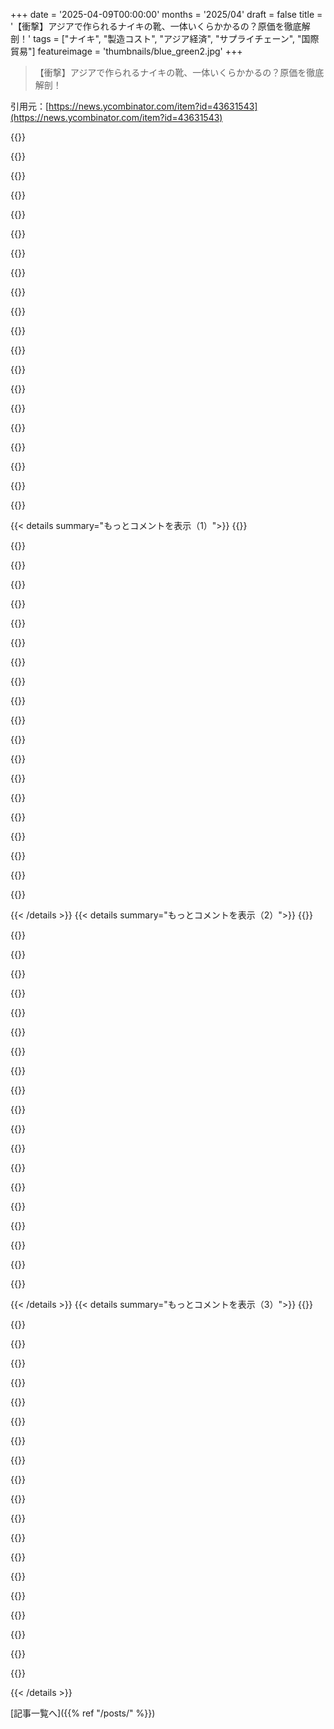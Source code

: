 +++
date = '2025-04-09T00:00:00'
months = '2025/04'
draft = false
title = '【衝撃】アジアで作られるナイキの靴、一体いくらかかるの？原価を徹底解剖！'
tags = ["ナイキ", "製造コスト", "アジア経済", "サプライチェーン", "国際貿易"]
featureimage = 'thumbnails/blue_green2.jpg'
+++

> 【衝撃】アジアで作られるナイキの靴、一体いくらかかるの？原価を徹底解剖！

引用元：[https://news.ycombinator.com/item?id=43631543](https://news.ycombinator.com/item?id=43631543)

{{<matomeQuote body="https://threadreaderapp.com/thread/1909741170953273353.html" userName="neonate" createdAt="2025-04-10T00:52:57" color="">}}

{{<matomeQuote body="アメリカ人は“Asia”を靴作りだけの場所って考えるの、そろそろやめた方がいいんじゃない？俺がエンジニアやってた頃は、中国のことアメリカの技術をコピーすることしかできないってバカにしてたけどさ。今じゃ、中国は原子力とかAI、EV、バッテリーとかの主要技術分野でアメリカと競争できるか、それ以上に進んでるんだぜ。<br>中国が一人当たりの豊かさでアメリカと並んで、しかも人口が４倍になったらどうなるか考えとかないと。その時“Designed by Apple in California, Made in China”ってまだ意味ある？アメリカの強みって何になるんだろ？<br>俺が思うに、アメリカはイギリスみたいになるんじゃないかな。金融とかサービスでいくら稼いでも、IPも製品も全部よそで作ってたら意味ないじゃん。" userName="rayiner" createdAt="2025-04-09T14:52:19" color="#45d325">}}

{{<matomeQuote body="＞US will find itself in the same position the UK is in now”イギリスと同じ立場になるって話だけど…<br>言いたいことはわかるんだけど、製品の話だけじゃないんだよね。みんな片方の面しか見ようとしないんだよ。イギリスが苦労してること（交通、医療、エネルギー）って、ほとんどが「国の力」の問題なんだよね。国が関わらざるを得ないところで、もっと決断力のあるリーダーシップがあれば、全然違うはず。<br>イギリスは漁業みたいな、もう消えかけた小さい産業にこだわって自爆したんだよ。漁業はWarhammerより儲からないんだぜ。そんなのどうでもいいんだよ。車の製造とか、航空機とか、衛星とか、発電機とか、イギリスのすごい製造業は無視されてるじゃん。Brexitのせいで輸出の手続きが面倒になったりもするし。<br>現実を良くするためには、現実から始めないといけないんだよ。昔のプロパガンダニュースじゃなくてね。" userName="pjc50" createdAt="2025-04-09T16:29:02" color="#38d3d3">}}

{{<matomeQuote body="＞Fishing is less profitable for the whole UK than Warhammer”漁業はWarhammerより儲からないってマジかよ。<br>調べてみたら、Games Workshopの収入が５億ドル以上だって(マジかよ！)。イギリスの漁業全体の収入は10億ドルくらい。しかもWarhammerの利益率はめっちゃ高いんだって(色も塗ってくれないプラスチックの人形なのに)。<br>面白い情報ありがとう。" userName="myrmidon" createdAt="2025-04-09T17:16:20" color="#ff33a1">}}

{{<matomeQuote body="漁業とか農業って補助金が出てるってことも考えないといけないよね。生産能力を維持することが国の利益になるから、利益は二の次なんだよ。イギリスもEUも農業にはめっちゃ補助金出してるのはそういう理由。<br>輸入した方が安いけど、環境基準とかもあるし、国内で生産し続けないといけないんだよ。今の国際情勢だと特にね。<br>飢えて降参するのは嫌だけど、儲かる産業を伸ばして、税金をちゃんと取って、戦略的な産業を支えることも大事だよ。それができてるかっていうと、全然ダメだと思うけど。" userName="eyko" createdAt="2025-04-09T18:09:50" color="#45d325">}}

{{<matomeQuote body="マジそれ。お金のことばっかり考えてると、力のこと忘れちゃうんだよね。国のリーダーシップのレベルで考えると、Warhammer産業があるより、漁業の方が戦略的に大事だよ。<br>アメリカが犯した間違いも同じようなことだよね。中国で製造するのはめっちゃ儲かるから。多くの企業は労働をコストとしか見てなくて、お金が目標で、お金に力があるって考えてるから、海外に労働を「委託」するのも当然の流れだったんだよ。<br>でも、労働には力が宿ってるんだよね。お金は何も作らないし、発明しないし、運ばないし、食べさせてくれないんだよ。お金は誰かがそれを受け取って、必要な労働をしてくれる時にだけ価値があるんだよ。" userName="aylmao" createdAt="2025-04-09T23:16:20" color="#ff33a1">}}

{{<matomeQuote body="ちょっと言い過ぎじゃない？アメリカは労働全般を安く見てたんじゃなくて、製造業だけだよ。ソフトウェアエンジニアは世界中から雇ってたし、もっと価値の高いエンジニアリングとか製品開発の仕事もそうだったじゃん。<br>アメリカが犯した間違いは、労働者を価値の高い仕事に押し上げたけど、みんながついていけなかったってことだよ。アメリカ人が置いてけぼりになったんだよ。<br>中国も同じように価値の高い仕事に移行しようとしてるよ。人口構成のせいでそうせざるを得ないし、めっちゃ投資してるんだって(10年前にグリーンエネルギーに投資したみたいにね)。だから、アメリカと同じ間違いはしないと思うよ。" userName="seanmcdirmid" createdAt="2025-04-09T23:20:07" color="#785bff">}}

{{<matomeQuote body="ソフトウェアエンジニアを雇う時、労働組合も一緒に雇ったのかな？<br>そうじゃないよね。結局は労働力と、エリートを脅かす可能性のある階級を排除したいってことなんだよ。" userName="kilolima" createdAt="2025-04-10T04:38:58" color="">}}

{{<matomeQuote body="SEもいつか自分たちが平均的な労働者と同じようにヤバイ状況だって気づいて、労働組合を作るようになると思うよ。今の時代でも、給料の良い会社で働けるSEなんてごく一部だし。スペシャリストとか口のうまい人は今のモデルで儲けられるかもしれないけど、ほとんどの人はそうじゃないからね。" userName="consp" createdAt="2025-04-10T06:54:26" color="">}}

{{<matomeQuote body="SEが労働組合作ったら、ソフトウェアの仕事はもっと安い国に行くことになるんじゃない？まさかアメリカが労働に関税かけて、それを防ぐって言うんじゃないよね？" userName="briandear" createdAt="2025-04-10T08:31:00" color="">}}

{{<matomeQuote body="Games Workshopが5億以上の収入ってマジかよ(笑)！Warhammerがそんな巨大な産業だなんて知らなかったわー。四半期に600セット近く売ってんじゃね？" userName="AndrewStephens" createdAt="2025-04-09T19:50:04" color="">}}

{{<matomeQuote body="これマジ？ジョークで俺が理解できてないだけ？それともゼロがいくつか足りないのかどっち？" userName="gmueckl" createdAt="2025-04-09T20:17:28" color="">}}

{{<matomeQuote body="Warhammerのセットって高いじゃん？っていうジョークだよ。" userName="smadge" createdAt="2025-04-09T20:23:43" color="#ff5c5c">}}

{{<matomeQuote body="みんな3Dプリンター買わないのがマジで謎。俺はいつもプリントしてるよ。この手のゲームには興味ないけど、もしハマったらそんなプラスチックの塊に大金払わねーわ。3ドルで家でプリントできるのに。" userName="wkat4242" createdAt="2025-04-10T03:29:11" color="">}}

{{<matomeQuote body="Legoと似たような価格設定だよね。" userName="Symbiote" createdAt="2025-04-09T20:24:44" color="">}}

{{<matomeQuote body="Legoが特別高いとは思わないけどな。それにLegoは製造が遥かに難しいし、正確な機能要件とか、めっちゃ高品質じゃん。" userName="stevage" createdAt="2025-04-09T21:35:56" color="#ff33a1">}}

{{<matomeQuote body="直接比較するのはちょっと問題があるかもねー。JKRはPotterの著作権で漁業よりも多くの収入をイギリスにもたらしているかもしれないし。<br>でも、その収入のほとんどはJKRに行くけど、漁業収入のほとんどは“労働者階級”の人たちのポケットに入る可能性がある。" userName="bombcar" createdAt="2025-04-09T17:21:05" color="">}}

{{<matomeQuote body="＞でも、その収入のほとんどはJKRに行くけど、漁業収入のほとんどは“労働者階級”の人たちのポケットに入る可能性がある。<br>JKRも税金払ってるし、それは政府に戻るじゃん。" userName="3abiton" createdAt="2025-04-09T17:31:21" color="">}}

{{<matomeQuote body="でも、労働者階級の人たちのポケットに直接入るお金は、長期的にはイギリスにとって良いことだと思うな。何度も何度も課税されるし。速度ってのは、経済学をちゃんと勉強してないと理解しにくい重要な概念だよね。企業利益の最大化が全体の繁栄トレンドと相関しない理由" userName="bunderbunder" createdAt="2025-04-09T17:41:55" color="#785bff">}}

{{<matomeQuote body="JKR以外にもHarry Potterからお金を稼いでる人はたくさんいるよ。映画館とか本屋とか、映画を作ったり、スタジオツアーを運営したりとか。" userName="tim333" createdAt="2025-04-09T18:10:59" color="#38d3d3">}}

{{< details summary="もっとコメントを表示（1）">}}
{{<matomeQuote body="だよねー" userName="bunderbunder" createdAt="2025-04-09T21:45:32" color="">}}

{{<matomeQuote body="いやー、それ違うと思うなー。<br>金持ちが金持ちになったからって、ローマ時代みたいにため込まないって。<br>株とか銀行に行くでしょ。株なら経済成長に使われるし、銀行ならローンとかで家買ったりビジネス始めたりする人に貸し出されるじゃん？<br>ただ眠ってるだけってのは古い考え方だよ。<br>それに、JK Rowlingは慈善活動にめっちゃ寄付してるし。" userName="ViktorRay" createdAt="2025-04-09T22:10:16" color="#ff33a1">}}

{{<matomeQuote body="自由貿易主義者も、イギリスの衰退はBrexitとか漁業問題よりずっと前から始まってたって認めないとね。一人当たりGDPで見ると、イギリスは1970年代にヨーロッパの他の国に負け始めて、2008年の金融危機から立ち直ってないし。帝国がなかったら、金融とか法律サービスの「競争力」なんてクソの役にも立たないよ。<br>アメリカも、Chinaの経済規模が2倍になったら、今の高い一人当たり資産を維持できないと思うな。昔、イギリスがアメリカに追い抜かれた時と同じで。<br>これからは、どうやって新しい現実に適応していくかが問題だよね。ドイツみたいになりたいわ。" userName="rayiner" createdAt="2025-04-09T18:33:51" color="#ff5c5c">}}

{{<matomeQuote body="結局、トランプはアメリカの覇権が終わるってことへの反応であって、原因じゃないんじゃない？" userName="sdwr" createdAt="2025-04-09T19:38:10" color="">}}

{{<matomeQuote body="トランプはアメリカの覇権とは関係ないって。アメリカ人の多くが抱える内政問題の象徴だよ。" userName="watwut" createdAt="2025-04-09T21:02:05" color="">}}

{{<matomeQuote body="漁業には2つの側面があるよね。純粋な経済的視点で見ると、漁業は重要じゃない。でも、食料確保は第二次世界大戦中のイギリスにとって国家安全保障問題だったんだよね。国が経済成長じゃなくて、他国を害そうとする世界では、すべての産業を収益だけで判断できないってこと。<br>＞「人はウォーハンマーだけでは生きられない」<br>敵対的な状況で必要な産業を維持するために、過剰なコストを払うことと、雇用を生まなくなった産業への喪失感やノスタルジーを区別する必要があるよね。" userName="ajb" createdAt="2025-04-09T17:54:02" color="#785bff">}}

{{<matomeQuote body="精密射出成形工場なら、比較的早く軍事用プラスチック部品の製造を始められると思う。<br>Brexit後、Games Workshopが次の工場をEUに建設するインセンティブが増えたよね。<br>(Games Workshopは一例だけど、イギリスのすべての製造会社に当てはまること。)" userName="Symbiote" createdAt="2025-04-09T18:10:54" color="#38d3d3">}}

{{<matomeQuote body="Brexitはマジで狂ってるし、ノスタルジーとかに動かされてるよね。<br>でも、アメリカと自由貿易協定を結んだら、EU企業がBrexitを理由にイギリスに移転するメリットが出てくるのかな？<br>そもそも、イギリス連邦の国全部とFTAを結べばいいのに、なんでやらないんだろ？" userName="matt-p" createdAt="2025-04-09T18:25:31" color="">}}

{{<matomeQuote body="Chinaの今の人口構成に基づいて考えるのは危ないよ。Chinaの急成長は、労働人口が歴史的に多かったからで、一人っ子政策のせいで高齢化が進んでるんだよね。アメリカの人口構成も良くはないけど、先進国の中ではマシな方だよ。<br>人口の9割が60歳未満だった2010年代のChinaと、69%しか60歳未満じゃない2050年代のChinaがどう違うか、これからわかるんじゃないかな。" userName="lolinder" createdAt="2025-04-09T18:02:47" color="#ff33a1">}}

{{<matomeQuote body="それな。<br>信じられない人は、深センとか上海に行ってみて。私も行ってきたけど。アメリカにも何度も行ったけど、ChinaのTier1都市は、開発とか生活の質がマジで別格だよ。(Tier1都市だけじゃなくて、北の方の小さい地域も行ったけどね。)<br>それに、めっちゃ綺麗で安全だし、インフラがすごすぎる。" userName="lossolo" createdAt="2025-04-09T16:45:20" color="#45d325">}}

{{<matomeQuote body="それが今の俺の夢なんだよね。電車で国中を旅して、現地のリアルな生活を見てみたいんだ。言葉の勉強はマジで大変そうだけど。" userName="tayo42" createdAt="2025-04-09T17:17:39" color="">}}

{{<matomeQuote body="＞アメリカ人はさー、“Asia”って言ったら靴作ってるイメージいい加減捨てろってマジ思う。<br>ほとんどのアメリカ人は何十年も前にその考え捨ててるから。頼むからアップデートしてくれよ。" userName="stronglikedan" createdAt="2025-04-09T18:47:06" color="">}}

{{<matomeQuote body="中国の人口は減ってるし、一人当たりの収入で欧米に追いつくのはまだ遠い道のりだよ。中国はチャンスを逃したんじゃないかな。あと、イギリスは100年間金融を支配してたわけじゃないし、サービス業で支配的だったこともないから、比較対象として適切じゃない気がする。" userName="bpt3" createdAt="2025-04-09T15:10:00" color="">}}

{{<matomeQuote body="＞中国が一人当たりの収入でアメリカと肩を並べる未来を想定する必要がある。<br>言い方いいね！<br>中国が経済、技術、軍事、文化の面でトップになる時代を覚悟しとけ。<br>嫉妬とか恐怖とか感じるだろうけど、アメリカ人が何十年もトップだったんだから、一番じゃなくなるのも悪くないんじゃない？<br>あと、世界の見方も変わると思うよ。自由と民主主義だけが正しい道じゃないってね。中国は共産主義国で中央集権だけど、紛争とか戦争は望んでないはず。<br>ChinaもThe USも完璧じゃない。The USはこれを受け入れて、トップの座を譲る覚悟をすべき。" userName="ninetyninenine" createdAt="2025-04-09T18:10:41" color="#ff33a1">}}

{{<matomeQuote body="＞文化的なスーパーパワー<br>中国文化って、海外（特にThe West）ではあんまり人気ない気がするんだよね。魅力的に見せるのが下手なのか、興味がないのか知らないけど。映画とかゲームでは中国向けのものもあるけど、JapaneseとかKorean cultureに比べて、中国文化に対する自然な関心が薄い気がする。" userName="zppln" createdAt="2025-04-09T21:51:43" color="#45d325">}}

{{<matomeQuote body="中国が強大になる未来なんてありえないよ。出生率1だもん。はい、ゲームオーバー。" userName="bboygravity" createdAt="2025-04-09T18:30:00" color="">}}

{{<matomeQuote body="中国ならこの問題を解決できるかもね。" userName="missedthecue" createdAt="2025-04-09T19:30:25" color="">}}

{{<matomeQuote body="The USAも人口置換水準を下回ってるけどね。" userName="Izikiel43" createdAt="2025-04-09T18:40:17" color="">}}

{{<matomeQuote body="中国はアメリカと対等、いやそれ以上にすごくなるかもねー。慣れといた方がいいかも。中国の平均IQは104で、人口は14億人もいるんだぜ。アメリカはIQ97。統計的に見ると、IQ140以上の人がアメリカには約70万人、中国には1148万人もいるんだってさ。この人的資本が勝負を決めるんじゃない？" userName="hemabe" createdAt="2025-04-09T20:56:58" color="">}}

{{<matomeQuote body="＞もし輸送費、保険、関税を5ドルから28ドルに上げたら、卸売業者はFootlockerに75ドルで卸すことになる。FootlockerがNikeの靴を75ドルで仕入れたら、150ドルで売るってことか。みんな損しないように、一定の割合で利益を確保したいんだね。でも、Footlockerが1足あたり50ドルの利益でOKなら、コストが上がった時に75ドルの利益を上乗せする必要なくない？店舗の賃料とか人件費は固定費でしょ。" userName="hx8" createdAt="2025-04-09T16:16:40" color="">}}


{{< /details >}}
{{< details summary="もっとコメントを表示（2）">}}
{{<matomeQuote body="理論的にはその通りだけど、いくつか重要な点を見落としてるよ。<br>コストの一部は商品の価格に比例して変動するんだ。<br>在庫コストが2倍になれば、金利の高い借金をしないといけなくなるかも。保険料も少なくとも2倍になるだろうし。<br>カード手数料とか返品リスクも価格に比例して増えるよね。<br>価格が上がると売上が減る。<br>もしスニーカーが100ドルから200ドルになったら、売れなくなるし盗まれる可能性も高くなる。だから、卸売価格が50ドルから100ドルに変わったら、固定の50ドルの利益じゃ足りなくなるんだ。100ドルでも少ないかも。特に'高級品'の場合は、販売量が心配だね。" userName="matt-p" createdAt="2025-04-09T16:42:15" color="#38d3d3">}}

{{<matomeQuote body="場合によるんじゃない？夏の間に小売店でバイトしてたんだけど、商品の値段設定は色々だったよ。目覚まし時計は100%の利益が乗ってたけど、GarminのGPSは15%くらいだったかな。<br>高くて特殊な靴は、安くて一般的な靴よりも利益が少ないと思う。もし安くて一般的な靴が50%高くなったら、安い靴がなくなって利益が出せなくなっちゃうかもね…" userName="hmottestad" createdAt="2025-04-09T17:16:46" color="">}}

{{<matomeQuote body="Garminと目覚まし時計の例で言うと、コストよりもブランド力とか交渉力が重要だと思うな。<br>小売業者も卸売業者も、消費者がいくらまでなら払うかをある程度把握してる。小売業者の取り分は、結局は交渉次第。<br>小売業者はどこからでも安い目覚まし時計を仕入れられるから、メーカーや卸売業者は価格交渉力がない。だから小売業者は高い利益を要求できる。<br>でも、GarminはGarminからしか仕入れられない。Garminがブランドをうまく宣伝して、小売店が「仕入れざるを得ない」と感じたら、低い利益でも我慢するしかないんだ。" userName="appreciatorBus" createdAt="2025-04-10T01:17:11" color="#45d325">}}

{{<matomeQuote body="それはコストとは関係なくて、市場がどこまで受け入れるか（コストを回収しつつ）ってことだよね。<br>300ドルの商品ならみんな安い店を探すけど、10ドルの商品なら、よっぽど高くない限り目の前にあるものを買うでしょ。" userName="matt-p" createdAt="2025-04-09T17:20:46" color="#ff5c5c">}}

{{<matomeQuote body="それに、リスクも高くなるよね。<br>靴が売れなかったら、損失が大きくなる可能性がある。<br>だから、損失を埋め合わせるために、より多くの利益を得る可能性があるようにする必要があるんだ。<br>Searsが冷蔵庫を売って200ドルの利益を出す必要があるのに、Tシャツを売って2ドルの利益しか出さないのはなぜかって聞くようなものだよ。<br>そういうもんなんだよ…" userName="onlyrealcuzzo" createdAt="2025-04-10T12:56:14" color="">}}

{{<matomeQuote body="だからDerekが言うように、すべては割合で考えるべきで、固定の金額じゃないんだよね。" userName="pc86" createdAt="2025-04-10T15:26:33" color="">}}

{{<matomeQuote body="＞在庫コストが2倍になれば、金利の高い借金をしないといけなくなるかも。<br>FootlockerがNikeに前払いでお金を借りて在庫を仕入れるなんてありえないでしょ。Nikeだって、倉庫に靴が眠ってたら売れないことくらいわかってるから、小売店に靴を出荷して、売れた分だけお金をもらうようにしてるんじゃないかな。" userName="runeks" createdAt="2025-04-10T12:55:55" color="#45d325">}}

{{<matomeQuote body="それはあくまで例えだよ。<br>言いたいのは、追加の現金が靴に固定されて、他のことに使えなくなるってこと。誰がその負担を負うかは状況によって変わるけど（NikeからFootlocker、そして消費者へ）、負担は必ず発生する。<br>（ユニットセールスの減少の影響を考慮に入れる前にね。ユニットセールスに比例しない、またはスケーリングするまでに長いラグがある、またはスケーリングに大幅なステップ関数があるさまざまな種類のオーバーヘッドがあります。）<br>ところで、現金はどこに行ったの？ああ、そうだ、米連邦政府の手に渡ったんだ。それに対する言葉があります。税金です。" userName="jmull" createdAt="2025-04-10T14:11:20" color="#ff5733">}}

{{<matomeQuote body="盗難率も商品の値段が高くて手が届きにくい人向けだと上がるんじゃないかな。あと倉庫とか売り場で在庫が傷ついたり、なくなったり、売れ残ったりすると、そのコストも商品の値段に比例して上がるよね。" userName="bgirard" createdAt="2025-04-09T17:06:11" color="">}}

{{<matomeQuote body="手が届きにくい人向け？それについては触れたと思うけど、まあそうだね。在庫コストとしてまとめられることが多いかな（盗難は別だけど、そうする人もいる）。小売業って面白いことがたくさんあるんだよ。例えば、盗難の半分くらいは従業員によるものだったりするんだ。" userName="matt-p" createdAt="2025-04-09T17:17:43" color="#785bff">}}

{{<matomeQuote body="良い質問だね。需要の変化を見落としてるんだよ。例えば、Foot Lockerが利益を50ドルで固定して、靴を100ドルじゃなくて125ドルで売るとするじゃん。そうすると、新しいスニーカーを買うのをやめる人が増えるから、需要が減ってFoot Lockerの利益も減るんだ。でも、店舗のスペースとか広告とか人件費は変わらない。<br>だから、利益を維持するために値段をもっと上げざるを得なくて、需要がさらに減るけど、どこかで落ち着く。利益が最大になる場所は、だいたい以前と同じ100％のマークアップになるんだよね。" userName="crazygringo" createdAt="2025-04-09T17:02:37" color="#38d3d3">}}

{{<matomeQuote body="個人として、同じクオリティの生活を送るには、より高いリターンを期待するよね。だから、より良いリターンを提供する企業に投資することを選ぶ。そのために企業は価格を上げざるを得なくなり、それがさらなる価格上昇のスパイラルにつながるんだ。" userName="rvnx" createdAt="2025-04-09T17:18:49" color="#ff5733">}}

{{<matomeQuote body="それが根本的な原因じゃないよ。企業は好きなだけ価格を上げられるわけじゃないんだ。利益が最大になる価格を超えると、需要の減少が売上高を上回るし、競合他社の価格を超えると、需要は同じように減る。投資家は最大限のリターンを求めるけど、それには限界がある。上限は需要と競合他社の価格によって決まるんだ。" userName="crazygringo" createdAt="2025-04-09T17:51:59" color="#ff5c5c">}}

{{<matomeQuote body="市場が認識する付加価値は、資本投資とリターンなんだ。彼らは靴単位ではなく、ドル単位で動いてる。利益率が下がると、資本はもっと利益の出るものに流れて、類似の生産的な投資の利益率が比較的フラットになるまで価格が上がるんだ。" userName="ty6853" createdAt="2025-04-09T16:20:13" color="">}}

{{<matomeQuote body="それってどういうこと？市場は投資したドルに対してどれだけのドルが返ってくるかを気にするんだよ。サプライチェーンの途中で価格が上がって最終的な顧客価格も上がったとしても、投資家には直接影響しない。影響があるとすれば、人々が靴を買わなくなることだけど、それは違うプロセスだよね。的外れだったら教えて。" userName="pfannkuchen" createdAt="2025-04-09T16:29:56" color="">}}

{{<matomeQuote body="極端な例を出すと、以前2ドルで売ってた車があって、COGS（売上原価）が1ドルだったとするじゃん。明日COGSが100万ドルになったとする。100万ドル+1ドルで売れる？売れないよね。信用供与とか投資がリターンで支えられなくなるから。もし他に選択肢がないなら、車の製造をやめて別の事業に投資して、組立ラインを売るだろうね。十分に多くの自動車会社が倒産するまで、サプライカーブが他の事業のパフォーマンスに見合う利益率に達するまで。" userName="ty6853" createdAt="2025-04-09T16:44:05" color="#ff5733">}}

{{<matomeQuote body="なるほど、分かった気がする。ビジネスが次の生産ロットを作るためのお金は、通常、前のロットの売上からではなく、ローンとか投資家からの資金調達から来るってこと？それが普通なの？もしそうなら不安定な力になりそうで怖いな。" userName="pfannkuchen" createdAt="2025-04-09T21:57:49" color="#45d325">}}

{{<matomeQuote body="ビジネスによって違うけど、後でお金を稼ぐためにお金を払わなきゃいけないなら、リターンが小さすぎると別のもっと良いリターンが得られるものにお金を再配分する方が良いって考えるのは当然だよね。一方で、配達する前にお金をもらえる方法を見つけられたビジネスは、もっと薄い利益でやっていける。" userName="dgoldstein0" createdAt="2025-04-10T08:09:13" color="#45d325">}}

{{<matomeQuote body="大手企業ほど影響を受けやすいんだよね。資金繰りがベンダーとクライアントからの信用取引でかなり左右されるから。顧客は支払いまで30日とか90日待ってくれるけど、人件費みたいなコストはもっと短い期間で払わないといけないし。" userName="throwup238" createdAt="2025-04-09T23:55:03" color="">}}

{{<matomeQuote body="でも、COGSを200万ドルで売る必要はないかもね。150万ドルでも十分やっていけるかもしれないし。" userName="hx8" createdAt="2025-04-09T16:58:29" color="">}}


{{< /details >}}
{{< details summary="もっとコメントを表示（3）">}}
{{<matomeQuote body="もし10万ドルを靴の販売に投資して年間5000ドルの利益が出るなら、その利益は基本コストと同じ割合で増えないと、みんなナスを売る方に投資しちゃうよね。別の視点としては、Footlockerは25ドルのNikeの靴を300ドルで売りたいだろうけど、そうすると他の業者が参入してきて、利益率は低いけどシェアを奪われることになる。<br>でも、もしみんなのコストが上がったら、価格を比例して上げるのは当然だよね。市場シェアを失うわけじゃないから（消費者の価格感度によっては市場全体の規模が縮小する可能性はあるけど）。<br>＞Covid/Ukraineの影響で価格が上がった時、小売業者とか仲介業者が消費者のために利益を削るんじゃなくて、むしろ儲けてたよね。" userName="myrmidon" createdAt="2025-04-09T16:51:01" color="#ff5733">}}

{{<matomeQuote body="価格を上げすぎると、みんな代替品を探したり、我慢したりするようになるよ。関税の影響で価格が上がるだけじゃなくて、品揃えが減ったり、店が潰れたり、レイオフが起きたりするだろうね。" userName="throwaway173738" createdAt="2025-04-10T03:20:25" color="">}}

{{<matomeQuote body="投資家の利益って、投資した額と回収した額で決まるんじゃないの？会社のコストに対する利益って、投資家にとっては枝葉末節なことだと思うけど。" userName="pfannkuchen" createdAt="2025-04-10T01:54:27" color="">}}

{{<matomeQuote body="75ドルで150ドル作って75ドル儲けるのと、10075ドルで10150ドル作って同じ75ドル儲けるのが全然違うってわかるよね？" userName="hamburglar" createdAt="2025-04-09T16:39:19" color="#ff5733">}}

{{<matomeQuote body="もちろん、違いはわかるよ。75ドル使って150ドルの売上と75ドルの利益を出す方が、50ドル使って100ドルの売上と50ドルの利益を出すよりも、物理的なインフラの制約で1日にできる取引数が限られている場合は、はるかに良い状況だと思うよ。<br>店が靴の値段を高くしたり、より多くの資本投資や損失のリスクをカバーするために、靴1足あたり50ドル以上の利益を上げるのは理解できるけど、どうして店が靴1足あたり50％も利益を上げられるのか理解できないんだよね。" userName="hx8" createdAt="2025-04-09T16:47:46" color="">}}

{{<matomeQuote body="投資の観点から見ると、50ドル→100ドルは75ドル→150ドルと全く同じだよ。実際に発生した取引数の違いなんて、どうでもいいこと。言いたいことはわかるけど、取引額が小さくなって大量に売るようにならない限り（例えば、5セントの部品を10セントで売るけど、1000個単位で売るような場合）重要じゃないと思うな。" userName="hamburglar" createdAt="2025-04-09T16:59:32" color="">}}

{{<matomeQuote body="＜putting in＞って言葉がいろんな意味を含んでるよね。靴は売れるまで1年も待たないでしょ。すぐに売れるよ。" userName="lupire" createdAt="2025-04-09T16:46:46" color="">}}

{{<matomeQuote body="資本は資本だよ。短い期間しか必要なくても、タダじゃないんだから。" userName="hamburglar" createdAt="2025-04-10T11:21:20" color="">}}

{{<matomeQuote body="市場が気にするのは、投資したドルに対してどれだけのリターンがあるかだよね。靴は売れるまで棚にあるわけじゃん。もし靴を店に置くコストが1.5倍になったら、同じ時間で1.5倍稼がないといけないってこと。<br>極端な話、10億ドルは2週間後に50ドルの利益を生む靴よりも、貯金口座に入れてる方が稼げるんじゃない？" userName="jon_richards" createdAt="2025-04-09T16:37:30" color="">}}

{{<matomeQuote body="卸値75ドルの靴を売るってことは、50ドルの靴を売るよりコストがかかるってこと。在庫を買うためのお金、在庫を保管するコスト（保険とか）、盗難のリスク、売れ残りのリスクとかね。こういうコストは卸値に比例するけど、完全にそうとは限らない。だから、安い資本がある世界では、75ドルの商品で50ドルの粗利を得るよりも、50ドルの商品で50ドルの粗利を得る方が得なんだよね。" userName="addaon" createdAt="2025-04-09T16:40:39" color="#785bff">}}

{{<matomeQuote body="在庫コストは保管料だけじゃないんだよね。 кредите кредитで買うからお金がかかるんだ。値段が高ければ高いほど、借りるお金も増える。売れるまでに時間がかかればかかるほど、利息を払わないといけない。<br>（ кредитで買わなくても、そのお金を他に使える機会費用がある。）" userName="skybrian" createdAt="2025-04-09T17:49:27" color="#ff5c5c">}}

{{<matomeQuote body="損益は金額じゃなくて％で測るんだよね。だって、ドル（とか他の通貨）には固定された価値がないから。" userName="pfortuny" createdAt="2025-04-09T16:24:05" color="">}}

{{<matomeQuote body="十分な説明じゃないと思うな。もし俺が流通業者とか小売店の投資家/オーナーなら、ビジネスはそう簡単にはスケールしないし、売上原価、運営費、顧客獲得コストに対するリターンを気にすると思う。売上原価には、仕入れコストと、保険とか盗難とかのコストも含まれる。顧客獲得コストは仕入れコストほど比例しないと思うけど、運営費（店舗の賃料とか）はほとんど関係ない。" userName="amluto" createdAt="2025-04-09T16:46:07" color="#38d3d3">}}

{{<matomeQuote body="売れ残った在庫のコストも上がるんだよね。小売店の高いマークアップの裏には、売れ残りの高い割引があるわけ。これが”損失を避けるための固定割合”ってやつ。" userName="ajmurmann" createdAt="2025-04-09T16:47:29" color="">}}

{{<matomeQuote body="在庫を買って維持するコストが上がるんだよね。もし店が1万足の靴を在庫として持ってて、それが1足50ドルなら、50万ドルの在庫を抱えてることになる。もし靴が75ドルになったら、25万ドル多く必要になる。在庫のための資本はタダじゃない。" userName="Vvector" createdAt="2025-04-09T16:36:24" color="#ff5733">}}

{{<matomeQuote body="ほとんど間違ってるね。NikeとかiPhoneみたいな高級品は、売上を最大化するように値段がつけられてるんだ。もし無料で手に入るようになったとしても、値段はほとんど変わらないと思うよ。ただ利益が増えるだけ。" userName="treis" createdAt="2025-04-09T16:42:41" color="">}}

{{<matomeQuote body="余談だけど、普通のNikeは高級品じゃなくて、ただの良い靴なんだよね。妻が足の外科医なんだけど、Nikeしか履かないんだって。完璧にフィットするらしい。俺はNikeが合わないけど、Brooksが合うからBrooksを買ってる。値段はNikeと同じくらい。" userName="kstrauser" createdAt="2025-04-09T16:47:07" color="">}}

{{<matomeQuote body="本当に高級なNikeは、売上を最大化するためじゃないと思うな。二次市場での価格を見ればわかるけど、小売価格の何倍もするもんね。" userName="gorbachev" createdAt="2025-04-09T17:36:20" color="">}}

{{<matomeQuote body="サプライチェーンにいる人たちはみんな、値段を変えるためのレバーを持ってるんだよね。でも、最終的な消費者だけは別みたい。" userName="mclau156" createdAt="2025-04-09T17:55:11" color="">}}

{{<matomeQuote body="自分でまとめるために、さらに要約してみるね。<br>100ドルの靴が76ドルで売れる場合：<br>・24ドルが海外へ（製造コスト22ドル、輸送費2ドル）<br>・8ドルがアメリカ政府へ（輸入税3ドル、Nikeの税金2ドル、Footlockerの税金3ドル）<br>・33ドルがアメリカの従業員や企業へ（Nikeのマーケティング5ドル、Nikeの経費11ドル、Footlockerの経費17ドル）<br>・5ドルがNikeへ（11%の利益）<br>・6ドルがFootlockerへ（8%の利益）<br>もし100%の関税がかかると、100ドルの靴が100ドルで売れる（または132ドルの靴が100ドルで売れる）場合：<br>・24ドルが海外へ（製造コスト22ドル、輸送費2ドル）<br>・29ドルがアメリカ政府へ（輸入税22ドル、Nikeの税金3ドル、Footlockerの税金4ドル）<br>・33ドルがアメリカの従業員や企業へ（Nikeのマーケティング5ドル、Nikeの経費11ドル、Footlockerの経費17ドル）<br>・7ドルがNikeへ（11%の利益、正確には7.15ドル）<br>・7ドルがFootlockerへ（8%の利益、正確には7.45ドル）<br>もしアメリカの靴メーカーが輸入に打ち勝ちたいなら、アメリカ製の100ドルの靴の場合：<br>・7ドル以上がアメリカ政府へ（靴メーカーの税金？、Nikeの税金3ドル、Footlockerの税金4ドル）<br>・79ドルがアメリカの従業員や企業へ（靴メーカーへ46ドル、Nikeのマーケティング5ドル、Nikeの経費11ドル、Footlockerの経費17ドル）<br>・7ドルがNikeへ（11%の利益、正確には7.15ドル）<br>・7ドルがFootlockerへ（8%の利益、正確には7.45ドル）" userName="aimor" createdAt="2025-04-09T16:21:07" color="#45d325">}}


{{< /details >}}


[記事一覧へ]({{% ref "/posts/" %}})
